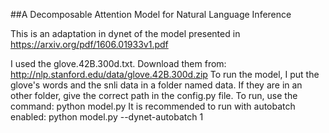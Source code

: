 ##A Decomposable Attention Model for Natural Language Inference

This is an adaptation in dynet of the model presented in https://arxiv.org/pdf/1606.01933v1.pdf

I used the glove.42B.300d.txt.
Download them from: http://nlp.stanford.edu/data/glove.42B.300d.zip
To run the model, I put the glove's words and the snli data in a folder named data.
If they are in an other folder, give the correct path in the config.py file.
To run, use the command:
python model.py
It is recommended to run with autobatch enabled:
python model.py --dynet-autobatch 1
